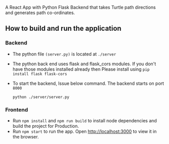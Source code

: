 A React App with Python Flask Backend that takes Turtle path directions and generates path co-ordinates.

## How to build and run the application

### Backend

-   The python file `(server.py)` is located at `./server`
-   The python back end uses flask and flask_cors modules. If you don't have those modules installed already then 
Please install using `pip install flask flask-cors`
-   To start the backend, Issue below command. The backend starts on port `8000`

    `python ./server/server.py`

### Frontend

-   Run `npm install` and `npm run build` to install node dependencies and build the project for Production.
-   Run `npm start` to run the app. Open [http://localhost:3000](http://localhost:3000) to view it in the browser.
